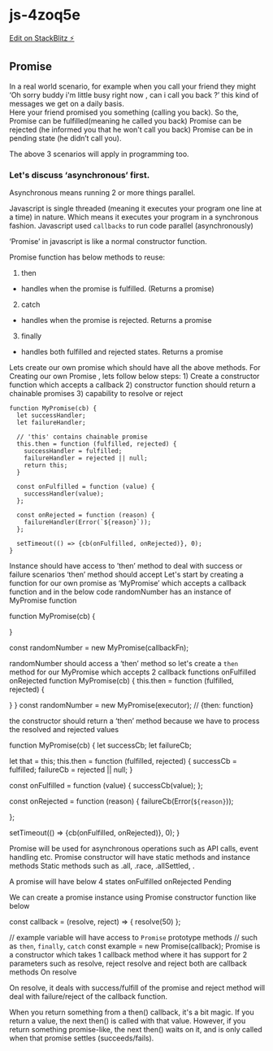 # js-4zoq5e

[Edit on StackBlitz ⚡️](https://stackblitz.com/edit/js-4zoq5e)

<h2>Promise</h2>

<article>In a real world scenario, 
for example when you call your friend they might ‘Oh sorry buddy i'm little busy right now , can i call you back ?’ this kind of messages we get on a daily basis.
<section>
Here your friend promised you something (calling you back). 
So the, 
Promise can be fulfilled(meaning he called you back)
Promise can be rejected (he informed you that he won't call you back)
Promise can be in pending state (he didn’t call you).

The above 3 scenarios will apply in programming too.
</section>
<section>
<h3> Let's discuss ‘asynchronous’ first.</h3> 
Asynchronous means running 2 or more things parallel.

Javascript is single threaded (meaning it executes your program one line at a time) in nature. Which means it executes your program in a synchronous fashion. Javascript used `callbacks` to run code parallel (asynchronously)  
</section>
</article>
<section>
‘Promise’ in javascript is like a normal constructor function.  

Promise function has below methods to reuse:
1) then
  - handles when the promise is fulfilled. (Returns a promise)
2) catch
  - handles when the promise is rejected. Returns a promise
3) finally 
  - handles both fulfilled and rejected states. Returns a promise
</section>

<article>
Lets create our own promise which should have all the above methods.
For Creating our own Promise , 
lets follow below steps:
1) Create a constructor function which accepts a callback
2) constructor function should return a chainable promises
3) capability to resolve or reject

```
function MyPromise(cb) {
  let successHandler;
  let failureHandler;

  // 'this' contains chainable promise
  this.then = function (fulfilled, rejected) {
    successHandler = fulfilled;
    failureHandler = rejected || null;
    return this;
  }

  const onFulfilled = function (value) {
    successHandler(value);
  };

  const onRejected = function (reason) {
    failureHandler(Error(`${reason}`));
  };

  setTimeout(() => {cb(onFulfilled, onRejected)}, 0);
}
```
Instance should have access to ’then’ method to deal with success or failure scenarios
‘then’ method should accept 
Let's start by creating a function for our own promise as ‘MyPromise’ which accepts a callback function and in the below code randomNumber has an instance of MyPromise function

function MyPromise(cb) {

}
</article>
const randomNumber = new MyPromise(callbackFn);

randomNumber should access a ‘then’ method so let's create a `then` method  for our MyPromise
which accepts 2 callback functions 
onFulfilled
onRejected
function MyPromise(cb) {
  this.then = function (fulfilled, rejected) {
    
  }
}
const randomNumber = new MyPromise(executor);
// {then: function}




the constructor should return a ‘then’ method because we have to process the resolved and rejected values
















function MyPromise(cb) {
  let successCb;
  let failureCb;

  let that = this;
  this.then = function (fulfilled, rejected) {
    successCb = fulfilled;
    failureCb = rejected || null;
  }

  const onFulfilled = function (value) {
    successCb(value);
  };

  const onRejected = function (reason) {
    failureCb(Error(`${reason}`));

  };

  setTimeout(() => {cb(onFulfilled, onRejected)}, 0);
}



Promise will be used for asynchronous operations such as API calls, event handling etc.
Promise constructor will have static methods and instance methods
Static methods such as .all, .race, .allSettled, .

A promise will have below 4 states
onFulfilled
onRejected
Pending


We can create a promise instance using Promise constructor function like below


const callback = (resolve, reject) => {
resolve(50)
};

// example variable will have access to `Promise` prototype methods
// such as `then`, `finally`, `catch`
const example = new Promise(callback);
Promise is a constructor which takes 1 callback method where it has support for 2 parameters such as resolve, reject
resolve and reject both are callback methods 
On resolve 

On resolve, it deals with  success/fulfill of the promise and reject method will deal with failure/reject of the callback function.

When you return something from a then() callback, it's a bit magic. If you return a value, the next then() is called with that value. However, if you return something promise-like, the next then() waits on it, and is only called when that promise settles (succeeds/fails).

